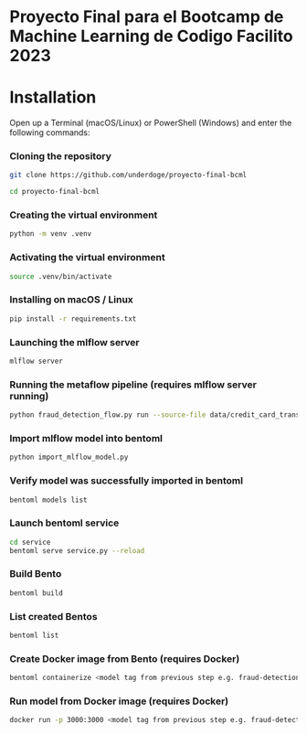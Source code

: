 # Proyecto Final para el Bootcamp de Machine Learning de Codigo Facilito 2023


# Installation
Open up a Terminal (macOS/Linux) or PowerShell (Windows) and enter the following commands:
### Cloning the repository
```sh
git clone https://github.com/underdoge/proyecto-final-bcml

cd proyecto-final-bcml
```
### Creating the virtual environment
```sh
python -m venv .venv
```
### Activating the virtual environment
```sh
source .venv/bin/activate
```
### Installing on macOS / Linux
```sh
pip install -r requirements.txt
```
### Launching the mlflow server
```sh
mlflow server
```
### Running the metaflow pipeline (requires mlflow server running)
```sh
python fraud_detection_flow.py run --source-file data/credit_card_transactions-ibm_v2.csv
```
### Import mlflow model into bentoml
```sh
python import_mlflow_model.py
```
### Verify model was successfully imported in bentoml
```sh
bentoml models list
```
### Launch bentoml service
```sh
cd service
bentoml serve service.py --reload
``` 
### Build Bento
```sh
bentoml build
```
### List created Bentos
```sh
bentoml list
```
### Create Docker image from Bento (requires Docker)
```sh
bentoml containerize <model tag from previous step e.g. fraud-detection-service:worn7ggjg2q63yqs>
```
### Run model from Docker image (requires Docker)
```sh
docker run -p 3000:3000 <model tag from previous step e.g. fraud-detection-service:worn7ggjg2q63yqs>
```